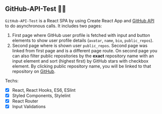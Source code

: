 ## GitHub-API-Test :woman_scientist:

`GitHub-API-Test` is a React SPA by using Create React App and [GitHub API](https://github.com/) to do asynchronous calls. It includes two pages:

1. First page where GitHub user profile is fetched with input and button elements to show user profile details (`avatar`, `name`, `bio`, `public_repos`).
2. Second page where is shown user `public_repos`. Second page was linked from first page and is a different page route. On second page you can also filter public repositories by the **exact** repository name with an input element and sort (highest first) by GitHub stars with checkbox element. By clicking public repository name, you will be linked to that repository on [GitHub](https://github.com/).

Techs:

- [x] React, React Hooks, ES6, ESlint
- [x] Styled Components, Stylelint
- [x] React Router
- [x] Input Validations
